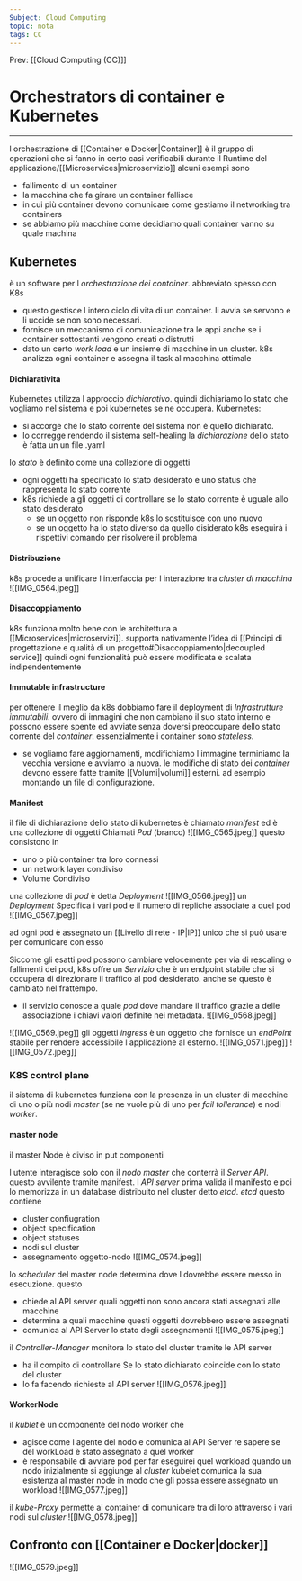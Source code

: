 ```yaml
---
Subject: Cloud Computing
topic: nota
tags: CC
---
```


Prev: [[Cloud Computing (CC)]]

# Orchestrators di container e Kubernetes
---
l orchestrazione di  [[Container e Docker|Container]] è il gruppo di operazioni che si fanno in certo casi verificabili durante il Runtime del applicazione/[[Microservices|microservizio]] alcuni esempi sono
- fallimento  di un container 
- la macchina che fa girare un container fallisce
- in cui più container devono comunicare come gestiamo il networking tra containers
- se abbiamo più macchine come decidiamo quali container vanno su quale machina

## Kubernetes 
è un software per l _orchestrazione dei container_. abbreviato spesso con K8s
- questo gestisce l intero ciclo di vita di un container. li avvia se servono e li uccide se non sono necessari.
- fornisce un meccanismo di comunicazione tra le appi anche se i container sottostanti vengono creati o distrutti
- dato un certo _work load_  e un insieme di macchine in un cluster. k8s analizza ogni container e assegna il task al macchina ottimale 


#### Dichiarativita
Kubernetes utilizza l approccio _dichiarativo_. quindi dichiariamo lo stato che vogliamo nel sistema e poi kubernetes se ne occuperà. 
Kubernetes:
- si accorge che lo stato corrente del sistema non è quello dichiarato.
- lo corregge rendendo il sistema self-healing
la _dichiarazione_ dello stato è fatta un un file .yaml

lo _stato_ è definito come una collezione di oggetti
- ogni oggetti ha specificato lo stato desiderato e uno status che rappresenta lo stato corrente
- k8s richiede a gli oggetti di controllare se lo stato corrente è uguale allo stato desiderato
	- se un oggetto non risponde k8s lo sostituisce con uno nuovo 
	- se un oggetto ha lo stato diverso da quello disiderato k8s eseguirà i rispettivi comando per risolvere il problema 
#### Distribuzione
k8s procede a unificare l interfaccia per l interazione tra _cluster di macchina_
![[IMG_0564.jpeg]]
#### Disaccoppiamento 
k8s funziona molto bene con le architettura a [[Microservices|microservizi]]. supporta nativamente l’idea di [[Principi di progettazione e qualità di un progetto#Disaccoppiamento|decoupled service]] quindi ogni funzionalità può essere modificata e scalata indipendentemente

#### Immutable infrastructure
per ottenere il meglio da k8s dobbiamo fare il deployment di _Infrastrutture immutabili_. ovvero di immagini che non cambiano il suo stato interno e possono essere spente ed avviate senza doversi preoccupare dello stato corrente del _container_. essenzialmente i container sono _stateless_.
- se vogliamo fare aggiornamenti, modifichiamo l immagine terminiamo la vecchia versione e avviamo la nuova.
le modifiche di stato dei _container_ devono essere fatte tramite [[Volumi|volumi]]  esterni. ad esempio montando un file di configurazione. 


#### Manifest
il file di dichiarazione dello stato di kubernetes è chiamato _manifest_ ed è una collezione di oggetti Chiamati _Pod_ (branco)
![[IMG_0565.jpeg]]
questo consistono in 
- uno o più container tra loro connessi
- un network layer condiviso
- Volume Condiviso

una collezione di _pod_ è detta _Deployment_
![[IMG_0566.jpeg]]
un _Deployment_ Specifica i vari pod e il numero di repliche associate a quel pod 
![[IMG_0567.jpeg]]

ad ogni pod è assegnato un [[Livello di rete - IP|IP]] unico che si può usare per comunicare con esso

Siccome gli esatti pod possono cambiare velocemente per via di rescaling o fallimenti dei pod, k8s offre un _Servizio_ che è un endpoint stabile che si occupera di direzionare il traffico al pod desiderato. anche se questo è cambiato nel frattempo.
- il servizio conosce a quale _pod_ dove mandare il traffico grazie a delle associazione i chiavi valori definite nei metadata.
![[IMG_0568.jpeg]]

![[IMG_0569.jpeg]]
gli oggetti _ingress_ è un oggetto che fornisce un _endPoint_ stabile per rendere accessibile l applicazione al esterno.
![[IMG_0571.jpeg]]
![[IMG_0572.jpeg]]


### K8S control plane 

il sistema di kubernetes funziona con la presenza in un cluster di macchine di uno o più nodi _master_ (se ne vuole più di uno per _fail tollerance_) e nodi _worker_.

#### master node
il master Node è diviso in put componenti


l utente interagisce solo con il _nodo master_ che conterrà il _Server API_. questo avvilente tramite manifest. 
l _API server_ prima valida il manifesto e poi lo memorizza in un database distribuito nel cluster detto _etcd_.
_etcd_ questo contiene 
- cluster confiugration
- object specification
- object statuses
- nodi sul cluster
- assegnamento oggetto-nodo 
![[IMG_0574.jpeg]]


lo _scheduler_ del master node determina dove l dovrebbe essere messo in esecuzione. questo
- chiede al API server quali oggetti non sono ancora stati assegnati alle macchine
- determina a quali macchine questi oggetti dovrebbero essere assegnati
- comunica al API Server lo stato degli assegnamenti 
![[IMG_0575.jpeg]]

il _Controller-Manager_ monitora lo stato del cluster tramite le API server
- ha il compito di controllare Se lo stato dichiarato coincide con lo stato del cluster
- lo fa facendo richieste al API server
![[IMG_0576.jpeg]]
#### WorkerNode

il _kublet_ è un componente del nodo worker che
- agisce come l agente del nodo e comunica al API Server re sapere se del workLoad è stato assegnato a quel worker
- è responsabile di avviare pod per far eseguirei quel workload 
quando un nodo inizialmente si aggiunge al _cluster_ kubelet comunica la sua esistenza al master node in modo che gli possa essere assegnato un workload
![[IMG_0577.jpeg]]

il _kube-Proxy_ permette ai container di comunicare tra di loro attraverso i vari nodi sul _cluster_
![[IMG_0578.jpeg]]


## Confronto con [[Container e Docker|docker]]
![[IMG_0579.jpeg]]


